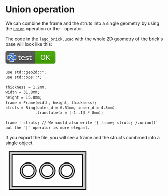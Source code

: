 # Union operation

We can combine the frame and the struts into a single geometry by using the
[`union`](../libs/std/ops/union.md)
operation or the `|` operator.

The code in the `lego_brick.µcad` with the whole 2D geometry of the brick's base will look like this:

[![test](.test/operations.svg)](.test/operations.log)

```µcad,operations
use std::geo2d::*;
use std::ops::*;

thickness = 1.2mm;
width = 31.8mm;
height = 15.8mm;
frame = Frame(width, height, thickness);
struts = Ring(outer_d = 6.51mm, inner_d = 4.8mm)
             .translate(x = [-1..1] * 8mm);

frame | struts; // We could also write `{ frame; struts; }.union()` but the `|` operator is more elegant. 
```

If you export the file, you will see a frame and the structs combined into a single object.

![Picture](.test/operations-out.svg)
